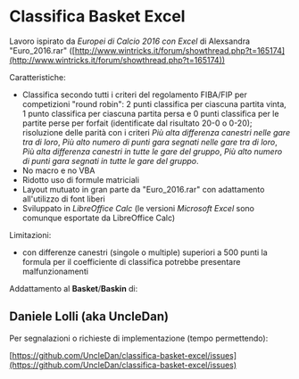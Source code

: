 # Classifica Basket Excel

Lavoro ispirato da *Europei di Calcio 2016 con Excel* di Alexsandra "Euro_2016.rar" ([http://www.wintricks.it/forum/showthread.php?t=165174](http://www.wintricks.it/forum/showthread.php?t=165174))

Caratteristiche:
* Classifica secondo tutti i criteri del regolamento FIBA/FIP per competizioni "round robin": 2 punti classifica per ciascuna partita vinta, 1 punto classifica per ciascuna partita persa e 0 punti classifica per le partite perse per forfait (identificate dal risultato 20-0 o 0-20); risoluzione delle parità con i criteri *Più alta differenza canestri nelle gare tra di loro*, *Più alto numero di punti gara segnati nelle gare tra di loro*, *Più alta differenza canestri in tutte le gare del gruppo*, *Più alto numero di punti gara segnati in tutte le gare del gruppo*.
* No macro e no VBA
* Ridotto uso di formule matriciali
* Layout mutuato in gran parte da "Euro_2016.rar" con adattamento all'utilizzo di font liberi
* Sviluppato in *LibreOffice Calc* (le versioni *Microsoft Excel* sono comunque esportate da LibreOffice Calc)

Limitazioni:
* con differenze canestri (singole o multiple) superiori a 500 punti la formula per il coefficiente di classifica potrebbe presentare malfunzionamenti

Addattamento al **Basket**/**Baskin** di:
## Daniele Lolli (aka UncleDan)

Per segnalazioni o richieste di implementazione (tempo permettendo):

[https://github.com/UncleDan/classifica-basket-excel/issues](https://github.com/UncleDan/classifica-basket-excel/issues)
